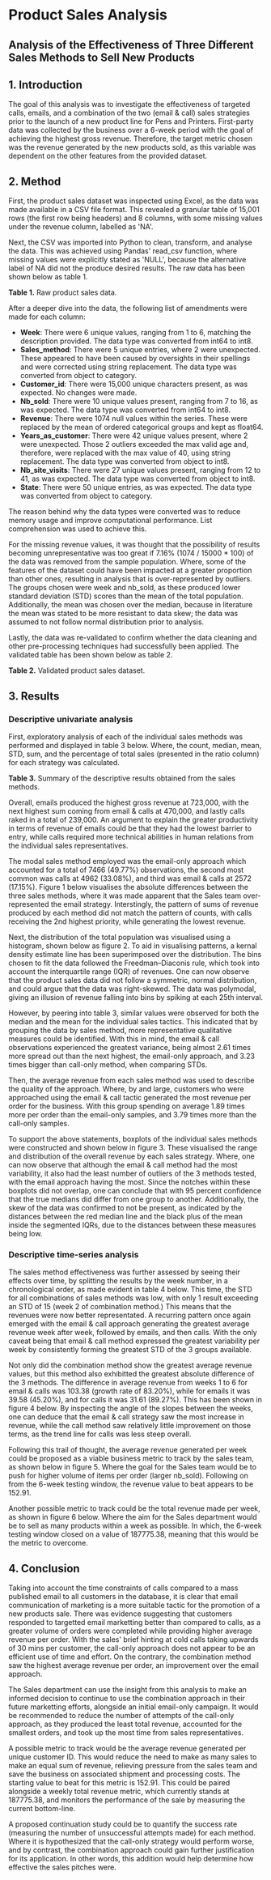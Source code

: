 # Product Sales Analysis
## Analysis of the Effectiveness of Three Different Sales Methods to Sell New Products

## 1. Introduction

The goal of this analysis was to investigate the effectiveness of targeted calls, emails, and a combination of the two (email & call) sales strategies prior to the launch of a new product line for Pens and Printers. First-party data was collected by the business over a 6-week period with the goal of achieving the highest gross revenue. Therefore, the target metric chosen was the revenue generated by the new products sold, as this variable was dependent on the other features from the provided dataset.


## 2. Method

First, the product sales dataset was inspected using Excel, as the data was made available in a CSV file format. This revealed a granular table of 15,001 rows (the first row being headers) and 8 columns, with some missing values under the revenue column, labelled as 'NA'.

Next, the CSV was imported into Python to clean, transform, and analyse the data. This was achieved using Pandas' read_csv function, where missing values were explicitly stated as 'NULL', because the alternative label of NA did not the produce desired results. The raw data has been shown below as table 1.

**Table 1.** Raw product sales data.


After a deeper dive into the data, the following list of amendments were made for each column:

- **Week**: There were 6 unique values, ranging from 1 to 6, matching the description provided. The data type was converted from int64 to int8.
- **Sales_method**: There were 5 unique entries, where 2 were unexpected. These appeared to have been caused by oversights in their spellings and were corrected using string replacement. The data type was converted from object to category.
- **Customer_id**: There were 15,000 unique characters present, as was expected. No changes were made.
- **Nb_sold**: There were 10 unique values present, ranging from 7 to 16, as was expected. The data type was converted from int64 to int8.
- **Revenue**: There were 1074 null values within the series. These were replaced by the mean of ordered categorical groups and kept as float64.
- **Years_as_customer**: There were 42 unique values present, where 2 were unexpected. Those 2 outliers exceeded the max valid age and, therefore, were replaced with the max value of 40, using string replacement. The data type was converted from object to int8.
- **Nb_site_visits**: There were 27 unique values present, ranging from 12 to 41, as was expected. The data type was converted from object to int8.
- **State**: There were 50 unique entries, as was expected. The data type was converted from object to category.

The reason behind why the data types were converted was to reduce memory usage and improve computational performance. List comprehension was used to achieve this.

For the missing revenue values, it was thought that the possibility of results becoming unrepresentative was too great if 7.16% (1074 / 15000 * 100) of the data was removed from the sample population. Where, some of the features of the dataset could have been impacted at a greater proportion than other ones, resulting in analysis that is over-represented by outliers. The groups chosen were week and nb_sold, as these produced lower standard deviation (STD) scores than the mean of the total population. Additionally, the mean was chosen over the median, because in literature the mean was stated to be more resistant to data skew; the data was assumed to not follow normal distribution prior to analysis.

Lastly, the data was re-validated to confirm whether the data cleaning and other pre-processing techniques had successfully been applied. The validated table has been shown below as table 2.

**Table 2.** Validated product sales dataset.


## 3. Results
### Descriptive univariate analysis

First, exploratory analysis of each of the individual sales methods was performed and displayed in table 3 below. Where, the count, median, mean, STD, sum, and the percentage of total sales (presented in the ratio column) for each strategy was calculated.

**Table 3.** Summary of the descriptive results obtained from the sales methods.



Overall, emails produced the highest gross revenue at 723,000, with the next highest sum coming from email & calls at 470,000, and lastly calls raked in a total of 239,000. An argument to explain the greater productivity in terms of revenue of emails could be that they had the lowest barrier to entry, while calls required more technical abilities in human relations from the individual sales representatives.

The modal sales method employed was the email-only approach which accounted for a total of 7466 (49.77%) observations, the second most common was calls at 4962 (33.08%), and third was email & calls at 2572 (17.15%). Figure 1 below visualises the absolute differences between the three sales methods, where it was made apparent that the Sales team over-represented the email strategy. Interstingly, the pattern of sums of revenue produced by each method did not match the pattern of counts, with calls receiving the 2nd highest priority, while generating the lowest revenue.


Next, the distribution of the total population was visualised using a histogram, shown below as figure 2. To aid in visualising patterns, a kernal density estimate line has been superimposed over the distribution. The bins chosen to fit the data followed the Freedman–Diaconis rule, which took into account the interquartile range (IQR) of revenues. One can now observe that the product sales data did not follow a symmetric, normal distribution, and could argue that the data was right-skewed. The data was polymodal, giving an illusion of revenue falling into bins by spiking at each 25th interval.

However, by peering into table 3, similar values were observed for both the median and the mean for the individual sales tactics. This indicated that by grouping the data by sales method, more representative qualitative measures could be identified. With this in mind, the email & call observations experienced the greatest variance, being almost 2.61 times more spread out than the next highest, the email-only approach, and 3.23 times bigger than call-only method, when comparing STDs.

Then, the average revenue from each sales method was used to describe the quality of the approach. Where, by and large, customers who were approached using the email & call tactic generated the most revenue per order for the business. With this group spending on average 1.89 times more per order than the email-only samples, and 3.79 times more than the call-only samples.

To support the above statements, boxplots of the individual sales methods were constructed and shown below in figure 3. These visualised the range and distribution of the overall revenue by each sales strategy. Where, one can now observe that although the email & call method had the most variability, it also had the least number of outliers of the 3 methods tested, with the email approach having the most. Since the notches within these boxplots did not overlap, one can conclude that with 95 percent confidence that the true medians did differ from one group to another. Additionally, the skew of the data was confirmed to not be present, as indicated by the distances between the red median line and the black plus of the mean inside the segmented IQRs, due to the distances between these measures being low.


### Descriptive time-series analysis

The sales method effectiveness was further assessed by seeing their effects over time, by splitting the results by the week number, in a chronological order, as made evident in table 4 below. This time, the STD for all combinations of sales methods was low, with only 1 result exceeding an STD of 15 (week 2 of combination method.) This means that the revenues were now better representated. A recurring pattern once again emerged with the email & call approach generating the greatest average revenue week after week, followed by emails, and then calls. With the only caveat being that email & call method expressed the greatest variability per week by consistently forming the greatest STD of the 3 groups available.

Not only did the combination method show the greatest average revenue values, but this method also exhibitted the greatest absolute difference of the 3 methods. The difference in average revenue from weeks 1 to 6 for email & calls was 103.38 (growth rate of 83.20%), while for emails it was 39.58 (45.20%), and for calls it was 31.61 (89.27%). This has been shown in figure 4 below. By inspecting the angle of the slopes between the weeks, one can deduce that the email & call strategy saw the most increase in revenue, while the call method saw relatively little improvement on those terms, as the trend line for calls was less steep overall.

Following this trail of thought, the average revenue generated per week could be proposed as a viable business metric to track by the sales team, as shown below in figure 5. Where the goal for the Sales team would be to push for higher volume of items per order (larger nb_sold). Following on from the 6-week testing window, the revenue value to beat appears to be 152.91.

Another possible metric to track could be the total revenue made per week, as shown in figure 6 below. Where the aim for the Sales department would be to sell as many products within a week as possible. In which, the 6-week testing window closed on a value of 187775.38, meaning that this would be the metric to overcome.


## 4. Conclusion

Taking into account the time constraints of calls compared to a mass published email to all customers in the database, it is clear that email communication of marketing is a more suitable tactic for the promotion of a new products sale. There was evidence suggesting that customers responded to targetted email marketting better than compared to calls, as a greater volume of orders were completed while providing higher average revenue per order. With the sales' brief hinting at cold calls taking upwards of 30 mins per customer, the call-only approach does not appear to be an efficient use of time and effort. On the contrary, the combination method saw the highest average revenue per order, an improvement over the email approach.

The Sales department can use the insight from this analysis to make an informed decision to continue to use the combination approach in their future marketting efforts, alongside an initial email-only campaign. It would be recommended to reduce the number of attempts of the call-only approach, as they produced the least total revenue, accounted for the smallest orders, and took up the most time from sales representatives.

A possible metric to track would be the average revenue generated per unique customer ID. This would reduce the need to make as many sales to make  an equal sum of revenue, relieving pressure from the sales team and save the business on associated shipment and processing costs. The starting value to beat for this metric is 152.91. This could be paired alongside a weekly total revenue metric, which currently stands at 187775.38, and monitors the performance of the sale by measuring the current bottom-line.

A proposed continuation study could be to quantify the success rate (measuring the number of unsuccessful attempts made) for each method. Where it is hypothesized that the call-only strategy would perform worse, and by contrast, the combination approach could gain further justification for its application. In other words, this addition would help determine how effective the sales pitches were.
